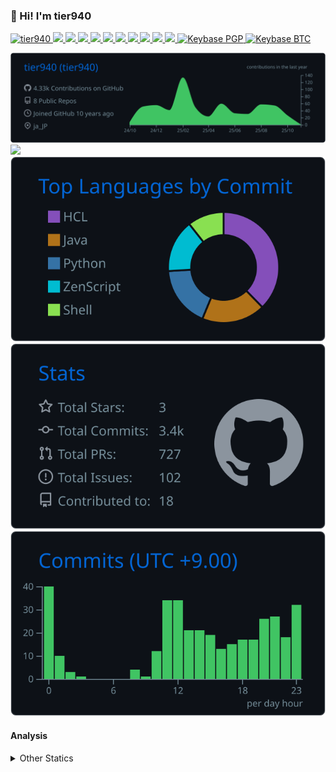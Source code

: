 ### 👋 Hi! I'm tier940

<p align="left"> 
  <a href="https://github.com/tier940/tier940/">
    <img src="https://komarev.com/ghpvc/?username=tier940" alt="tier940" />
  </a>
  <a href="http://twitter.com/tier940">
    <img height="20" src="https://img.shields.io/twitter/follow/tier940?label=Twitter&logo=twitter&style=flat" />
  </a>
  <a href="https://github.com/tier940">
    <img height="20" src="https://img.shields.io/github/followers/tier940?label=follow&logo=github&style=flat" />
  </a>
  <a href="https://www.reddit.com/user/tier940">
    <img height="20" src="https://img.shields.io/reddit/user-karma/combined/tier940?label=Reddit&logo=reddit&style=flat" />
  </a>
  <a href="https://stackoverflow.com/users/17317833/tier940">
    <img height="20" src="https://img.shields.io/stackexchange/stackoverflow/r/17317833?label=StackOverflow&logo=stack-overflow&style=flat" />
  </a>
  <a href="https://zenn.dev/tier940">
    <img height="20" src="https://zenn.badge.nikaera.com/s/tier940/likes" />
  </a>
  <a href="https://zenn.dev/tier940">
    <img height="20" src="https://zenn.badge.nikaera.com/s/tier940/followers" />
  </a>
  <a href="https://zenn.dev/tier940">
    <img height="20" src="https://zenn.badge.nikaera.com/s/tier940/articles" />
  </a>
  <a href="http://qiita.com/tier940">
    <img height="20" src="https://qiita-badge.apiapi.app/s/tier940/posts.svg" />
  </a>
  <a href="http://qiita.com/tier940">
    <img height="20" src="https://qiita-badge.apiapi.app/s/tier940/contributions.svg" />
  </a>
  <a href="https://github.com/tier940/tier940/">
    <img height="20" src="https://github.com/tier940/tier940/actions/workflows/main.yml/badge.svg" />
  </a>
  <a href="https://keybase.io/tier940">
    <img alt="Keybase PGP" src="https://img.shields.io/keybase/pgp/tier940">
  </a>
  <a href="https://keybase.io/tier940">
    <img alt="Keybase BTC" src="https://img.shields.io/keybase/btc/tier940">
  </a>
</p>

[![](https://raw.githubusercontent.com/tier940/tier940/main/profile-summary-card-output/github_dark/0-profile-details.svg)](https://github.com/vn7n24fzkq/github-profile-summary-cards)
[![](https://raw.githubusercontent.com/tier940/tier940/main/profile-summary-card-output/github_dark/1-repos-per-language.svg)](https://github.com/vn7n24fzkq/github-profile-summary-cards) [![](https://raw.githubusercontent.com/tier940/tier940/main/profile-summary-card-output/github_dark/2-most-commit-language.svg)](https://github.com/vn7n24fzkq/github-profile-summary-cards)
[![](https://raw.githubusercontent.com/tier940/tier940/main/profile-summary-card-output/github_dark/3-stats.svg)](https://github.com/vn7n24fzkq/github-profile-summary-cards) [![](https://raw.githubusercontent.com/tier940/tier940/main/profile-summary-card-output/github_dark/4-productive-time.svg)](https://github.com/vn7n24fzkq/github-profile-summary-cards)


#### Analysis
<!-- <img height="150" src="https://github.com/tier940/tier940/blob/master/images/stat.svg" alt="Alternative Text"/> -->

<details>
  <summary>Other Statics</summary>
  <!--START_SECTION:waka-->
![Code Time](http://img.shields.io/badge/Code%20Time-5%2C212%20hrs%2045%20mins-blue)

**🐱 My GitHub Data** 

> 📦 45.7 kB Used in GitHub's Storage 
 > 
> 💼 Opted to Hire
 > 
> 📜 12 Public Repositories 
 > 
> 🔑 6 Private Repositories 
 > 
**I'm an Early 🐤** 

```text
🌞 Morning                2421 commits        ████░░░░░░░░░░░░░░░░░░░░░   16.42 % 
🌆 Daytime                5438 commits        █████████░░░░░░░░░░░░░░░░   36.89 % 
🌃 Evening                5381 commits        █████████░░░░░░░░░░░░░░░░   36.50 % 
🌙 Night                  1501 commits        ███░░░░░░░░░░░░░░░░░░░░░░   10.18 % 
```
📅 **I'm Most Productive on Saturday** 

```text
Monday                   1506 commits        ███░░░░░░░░░░░░░░░░░░░░░░   10.22 % 
Tuesday                  2361 commits        ████░░░░░░░░░░░░░░░░░░░░░   16.02 % 
Wednesday                1788 commits        ███░░░░░░░░░░░░░░░░░░░░░░   12.13 % 
Thursday                 1523 commits        ███░░░░░░░░░░░░░░░░░░░░░░   10.33 % 
Friday                   2109 commits        ████░░░░░░░░░░░░░░░░░░░░░   14.31 % 
Saturday                 2797 commits        █████░░░░░░░░░░░░░░░░░░░░   18.97 % 
Sunday                   2657 commits        █████░░░░░░░░░░░░░░░░░░░░   18.02 % 
```


📊 **This Week I Spent My Time On** 

```text
🕑︎ Time Zone: Asia/Tokyo

💬 Programming Languages: 
Other                    30 hrs 47 mins      ████████████████████░░░░░   78.02 % 
Java                     4 hrs 52 mins       ███░░░░░░░░░░░░░░░░░░░░░░   12.34 % 
Markdown                 1 hr 23 mins        █░░░░░░░░░░░░░░░░░░░░░░░░   03.52 % 
INI                      24 mins             ░░░░░░░░░░░░░░░░░░░░░░░░░   01.02 % 
JSON                     22 mins             ░░░░░░░░░░░░░░░░░░░░░░░░░   00.93 % 

🔥 Editors: 
Chrome                   31 hrs 36 mins      ████████████████████░░░░░   80.10 % 
VS Code                  3 hrs 7 mins        ██░░░░░░░░░░░░░░░░░░░░░░░   07.93 % 
IntelliJ IDEA            2 hrs 55 mins       ██░░░░░░░░░░░░░░░░░░░░░░░   07.42 % 
Edge                     1 hr 47 mins        █░░░░░░░░░░░░░░░░░░░░░░░░   04.56 % 

💻 Operating System: 
Windows                  38 hrs              ████████████████████████░   96.29 % 
Mac                      1 hr 4 mins         █░░░░░░░░░░░░░░░░░░░░░░░░   02.74 % 
Linux                    23 mins             ░░░░░░░░░░░░░░░░░░░░░░░░░   00.98 % 
```

**I Mostly Code in Java** 

```text
Java                     13 repos            ████████████░░░░░░░░░░░░░   50.00 % 
ZenScript                3 repos             ███░░░░░░░░░░░░░░░░░░░░░░   11.54 % 
Shell                    2 repos             ██░░░░░░░░░░░░░░░░░░░░░░░   07.69 % 
Python                   2 repos             ██░░░░░░░░░░░░░░░░░░░░░░░   07.69 % 
HTML                     1 repo              █░░░░░░░░░░░░░░░░░░░░░░░░   03.85 % 
```



**Timeline**

![Lines of Code chart](https://raw.githubusercontent.com/tier940/tier940/main/assets/bar_graph.png)


 Last Updated on 12/02/2025 00:34:09 UTC
<!--END_SECTION:waka-->
</details>
